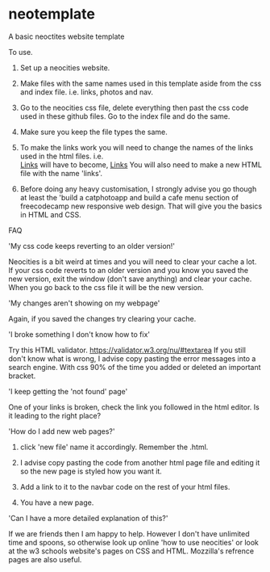 # neotemplate
A basic neoctites website template

To use.

1. Set up a neocities website.

2. Make files with the same names used in this template aside from the css and index file. i.e. links, photos and nav.

3. Go to the neocities css file, delete everything then past the css code used in these github files. Go to the index file and do the same.

3. Make sure you keep the file types the same.

4. To make the links work you will need to change the names of the links used in the html files. i.e.  
<a href="https://neotemplate.neocities.org/links.html">Links</a> 
will have to become,
 <a href="https://yoursitename.neocities.org/links.html">Links</a>
 You will also need to make a new HTML file with the name 'links'.

5. Before doing any heavy customisation,
I strongly advise you go though at least the 'build a catphotoapp and build a cafe menu section of freecodecamp new responsive web design. 
That will give you the basics in HTML and CSS.

FAQ

'My css code keeps reverting to an older version!'

Neocities is a bit weird at times and you will need to clear your cache a lot. If your css code reverts to an older version and you know you
saved the new version, exit the window (don't save anything) and clear your cache. When you go back to the css file it will be the new version.

'My changes aren't showing on my webpage'

Again, if you saved the changes try clearing your cache.


'I broke something I don't know how to fix'

Try this HTML validator. https://validator.w3.org/nu/#textarea
If you still don't know what is wrong, I advise copy pasting the error messages into a search engine.
With css 90% of the time you added or deleted an important bracket.


'I keep getting the 'not found' page'

One of your links is broken, check the link you followed in the html editor. Is it leading to the right place?


'How do I add new web pages?'

1. click 'new file' name it accordingly. Remember the .html.

2. I advise copy pasting the code from another html page file and editing it so the new page is styled how you want it. 

3. Add a link to it to the navbar code on the rest of your html files.

4. You have a new page.


'Can I have a more detailed explanation of this?'

If we are friends then I am happy to help. However I don't have unlimited time and spoons, so otherwise look up online 'how to use neocities' or look at the w3 schools website's pages on CSS and HTML. Mozzilla's refrence pages are also useful.
